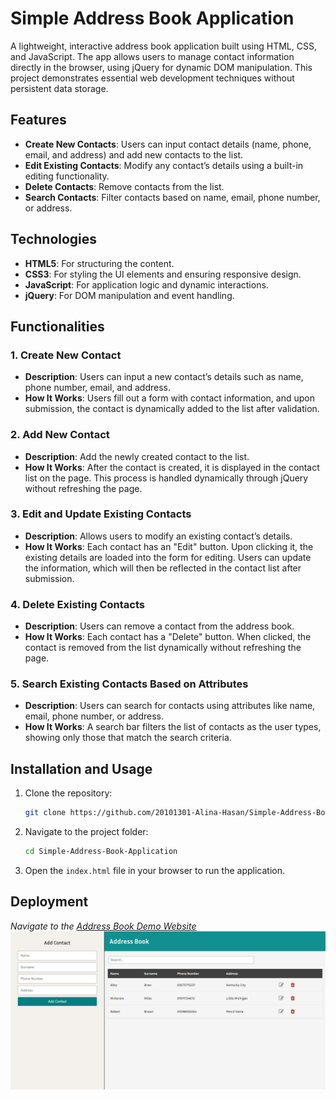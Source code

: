 ﻿# Simple Address Book Application

A lightweight, interactive address book application built using HTML, CSS, and JavaScript. The app allows users to manage contact information directly in the browser, using jQuery for dynamic DOM manipulation. This project demonstrates essential web development techniques without persistent data storage.

## Features

- **Create New Contacts**: Users can input contact details (name, phone, email, and address) and add new contacts to the list.
- **Edit Existing Contacts**: Modify any contact’s details using a built-in editing functionality.
- **Delete Contacts**: Remove contacts from the list.
- **Search Contacts**: Filter contacts based on name, email, phone number, or address.

## Technologies 

- **HTML5**: For structuring the content.
- **CSS3**: For styling the UI elements and ensuring responsive design.
- **JavaScript**: For application logic and dynamic interactions.
- **jQuery**: For DOM manipulation and event handling.

## Functionalities

### 1. **Create New Contact**
   - **Description**: Users can input a new contact’s details such as name, phone number, email, and address.
   - **How It Works**: Users fill out a form with contact information, and upon submission, the contact is dynamically added to the list after validation.

### 2. **Add New Contact**
   - **Description**: Add the newly created contact to the list.
   - **How It Works**: After the contact is created, it is displayed in the contact list on the page. This process is handled dynamically through jQuery without refreshing the page.

### 3. **Edit and Update Existing Contacts**
   - **Description**: Allows users to modify an existing contact’s details.
   - **How It Works**: Each contact has an "Edit" button. Upon clicking it, the existing details are loaded into the form for editing. Users can update the information, which will then be reflected in the contact list after submission.

### 4. **Delete Existing Contacts**
   - **Description**: Users can remove a contact from the address book.
   - **How It Works**: Each contact has a "Delete" button. When clicked, the contact is removed from the list dynamically without refreshing the page.

### 5. **Search Existing Contacts Based on Attributes**
   - **Description**: Users can search for contacts using attributes like name, email, phone number, or address.
   - **How It Works**: A search bar filters the list of contacts as the user types, showing only those that match the search criteria.

## Installation and Usage

1. Clone the repository:
    ```bash
    git clone https://github.com/20101301-Alina-Hasan/Simple-Address-Book-Application.git
    ```
2. Navigate to the project folder:
    ```bash
    cd Simple-Address-Book-Application
    ```
3. Open the `index.html` file in your browser to run the application.

## Deployment 

*Navigate to the [Address Book Demo Website](https://20101301-alina-hasan.github.io/Simple-Address-Book-Application/)*
![Simple Address Book Application Demo](Demo.png)
